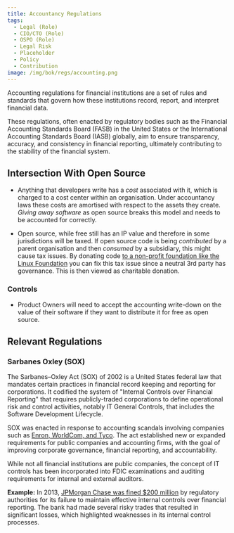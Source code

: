 ```yaml
---
title: Accountancy Regulations
tags: 
  - Legal (Role)
  - CIO/CTO (Role)
  - OSPO (Role)
  - Legal Risk
  - Placeholder
  - Policy
  - Contribution
image: /img/bok/regs/accounting.png 
---
```


<BoxOut title="Accountancy Regulations" image="/img/bok/regs/accounting.png">

Accounting regulations for financial institutions are a set of rules and standards that govern how these institutions record, report, and interpret financial data. 

These regulations, often enacted by regulatory bodies such as the Financial Accounting Standards Board (FASB) in the United States or the International Accounting Standards Board (IASB) globally, aim to ensure transparency, accuracy, and consistency in financial reporting, ultimately contributing to the stability of the financial system. 


</BoxOut>

## Intersection With Open Source

 - Anything that developers write has a _cost_ associated with it, which is charged to a cost center within an organisation.  Under accountancy laws these costs are amortised with respect to the assets they create.  _Giving away software_ as open source breaks this model and needs to be accounted for correctly.

- Open source, while free still has an IP value and therefore in some jurisdictions will be taxed.  If open source code is being _contributed_ by a parent organisation and then _consumed_ by a subsidiary, this might cause tax issues.   By donating code [to a non-profit foundation like the Linux Foundation](../Activities/Level-4/Foundations) you can fix this tax issue since a neutral 3rd party has governance.  This is then viewed as charitable donation.

### Controls 
 - Product Owners will need to accept the accounting write-down on the value of their software if they want to distribute it for free as open source.  

## Relevant Regulations

### Sarbanes Oxley (SOX)

The Sarbanes–Oxley Act (SOX) of 2002 is a United States federal law that mandates certain practices in financial record keeping and reporting for corporations. It codified the system of "Internal Controls over Financial Reporting" that requires publicly-traded corporations to define operational risk and control activities, notably IT General Controls, that includes the Software Development Lifecycle.

SOX was enacted in response to accounting scandals involving companies such as [Enron, WorldCom, and Tyco](https://en.wikipedia.org/wiki/Sarbanes–Oxley_Act#History_and_context). The act established new or expanded requirements for public companies and accounting firms, with the goal of improving corporate governance, financial reporting, and accountability.

While not all financial institutions are public companies, the concept of IT controls has been incorporated into FDIC examinations and auditing requirements for internal and external auditors. 

**Example:** In 2013, [JPMorgan Chase was fined $200 million](https://www.sec.gov/news/press/2013/2013-187.htm) by regulatory authorities for its failure to maintain effective internal controls over financial reporting. The bank had made several risky trades that resulted in significant losses, which highlighted weaknesses in its internal control processes.


 